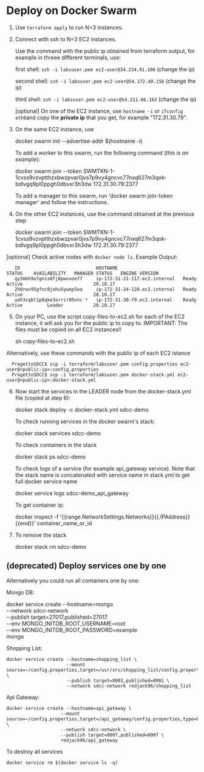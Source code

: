 # Deploy on Docker Swarm
1) Use `terraform apply` to run N=3 instances.
2) Connect with ssh to N=3 EC2 instances. 

   Use the command with the public ip obtained from terraform output, for example in threee different terminals, use:

   first shell: `ssh -i labsuser.pem ec2-user@34.234.91.106` (change the ip)

   second shell: `ssh -i labsuser.pem ec2-user@54.172.40.156` (change the ip)

   third shell: `ssh -i labsuser.pem ec2-user@54.211.66.163` (change the ip)

   [optional] On one of the EC2 instance, use `hostname -i` or `ifconfig eth0`and copy the **private ip** that you get, for example "172.31.30.79".

3) On the same EC2 instance, use


      docker swarm init --advertise-addr $(hostname -i)

   To add a worker to this swarm, run the following command (_this is an example_):

      docker swarm join --token SWMTKN-1-1cvss9vzvptthzxbwzpvar0jvs7p9vy4gncvc77nxq627m3qok-bdlvgq9pl0ppgh0dbvxr3h3dw 172.31.30.79:2377

   To add a manager to this swarm, run 'docker swarm join-token manager' and follow the instructions.

4) On the other EC2 instances, use the command obtained at the previous step

    
    docker swarm join --token SWMTKN-1-1cvss9vzvptthzxbwzpvar0jvs7p9vy4gncvc77nxq627m3qok-bdlvgq9pl0ppgh0dbvxr3h3dw 172.31.30.79:2377

[optional] Check active nodes with `docker node ls`. Example Output:
```console
   ID                            HOSTNAME                        STATUS    AVAILABILITY   MANAGER STATUS   ENGINE VERSION
   qy3mkh9o7gnis0fj8pwxvoef7     ip-172-31-21-117.ec2.internal   Ready     Active                          20.10.17
   2h8rwv95gfnc8johu5ywop5ea     ip-172-31-24-128.ec2.internal   Ready     Active                          20.10.17
   uoh3cqbl1p8qke3orrir05nnc *   ip-172-31-30-79.ec2.internal    Ready     Active         Leader           20.10.17
```

5) On your PC, use the script copy-files-to-ec2.sh for each of the EC2 instance, it will ask you for the public ip to copy to.
IMPORTANT: The files must be copied on all EC2 instances!!


      sh copy-files-to-ec2.sh

Alternatively, use these commands with the public ip of each EC2 istance

      ProgettoSDCC$ scp -i terraform/labsuser.pem config.properties ec2-user@<public-ip>:config.properties
      ProgettoSDCC$ scp -i terraform/labsuser.pem docker-stack.yml ec2-user@<public-ip>:docker-stack.yml

6) Now start the services in the LEADER node from the docker-stack.yml file (copied at step 6):
   
   
      docker stack deploy -c docker-stack.yml sdcc-demo

   To check running services in the docker swarm's stack:

      docker stack services sdcc-demo

   To check containers in the stack

      docker stack ps sdcc-demo

   To check logs of a service (for example api_gateway service). Note that the stack name is concatenated with service name in stack.yml to get full docker service name

      docker service logs sdcc-demo_api_gateway
   
   To get container ip:

      docker inspect -f '{{range.NetworkSettings.Networks}}{{.IPAddress}}{{end}}' container_name_or_id


7) To remove the stack


      docker stack rm sdcc-demo

## (deprecated) Deploy services one by one 
Alternatively you could run all containers one by one:

Mongo DB:

   docker service create --hostname=mongo \
   --network sdcc-network \
   --publish target=27017,published=27017 \
   --env MONGO_INITDB_ROOT_USERNAME=root \
   --env MONGO_INITDB_ROOT_PASSWORD=example \
   mongo


Shopping List: 

    docker service create --hostname=shopping_list \
                          --mount source=~/config.properties,target=/usr/src/shopping_list/config.properties,type=bind \
                          --publish target=8001,published=8001 \
                          --network sdcc-network redjack96/shopping_list 



Api Gateway:

    docker service create --hostname=api_gateway \
                        --mount source=~/config.properties,target=/api_gateway/config.properties,type=bind \
                        --network sdcc-network \
                        --publish target=8007,published=8007 \
                        redjack96/api_gateway

To destroy all services

    
    docker service rm $(docker service ls -q)


    